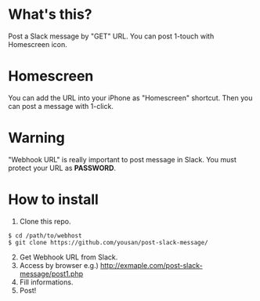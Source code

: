 # What's this?
Post a Slack message by "GET" URL.
You can post 1-touch with Homescreen icon.

# Homescreen
You can add the URL into your iPhone as "Homescreen" shortcut.
Then you can post a message with 1-click.

# Warning
"Webhook URL" is really important to post message in Slack.
You must protect your URL as **PASSWORD**.

# How to install

1. Clone this repo.
```
$ cd /path/to/webhost
$ git clone https://github.com/yousan/post-slack-message/
```
2. Get Webhook URL from Slack. 
3. Access by browser e.g.) http://exmaple.com/post-slack-message/post1.php
4. Fill informations.
5. Post!
